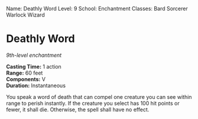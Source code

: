 Name: Deathly Word
Level: 9
School: Enchantment
Classes: Bard
         Sorcerer
         Warlock
         Wizard

# Deathly Word 
_9th-level enchantment_ 

**Casting Time:** 1 action    
**Range:** 60 feet    
**Components:** V    
**Duration:** Instantaneous 

You speak a word of death that can compel one creature you can see within range to perish instantly. If the creature you select has 100 hit points or fewer, it shall die. Otherwise, the spell shall have no effect.